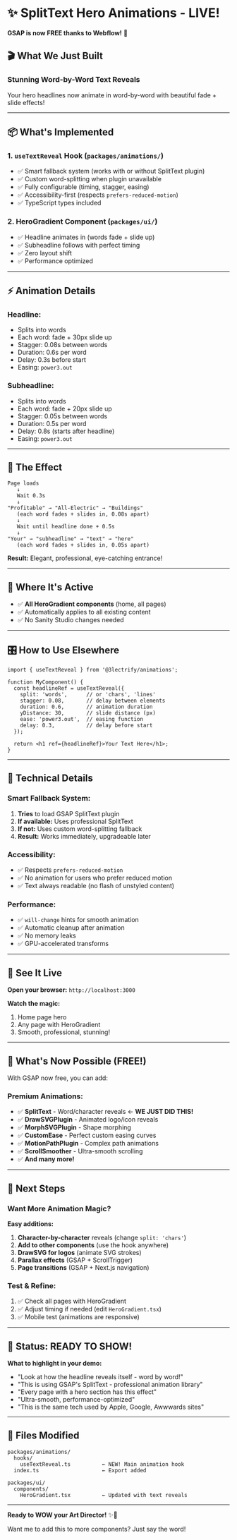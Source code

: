 # ✨ SplitText Hero Animations - LIVE!

**GSAP is now FREE thanks to Webflow!** 🎉

## 🎬 What We Just Built

### **Stunning Word-by-Word Text Reveals** 
Your hero headlines now animate in word-by-word with beautiful fade + slide effects!

---

## 📦 What's Implemented

### 1. **`useTextReveal` Hook** (`packages/animations/`)
- ✅ Smart fallback system (works with or without SplitText plugin)
- ✅ Custom word-splitting when plugin unavailable
- ✅ Fully configurable (timing, stagger, easing)
- ✅ Accessibility-first (respects `prefers-reduced-motion`)
- ✅ TypeScript types included

### 2. **HeroGradient Component** (`packages/ui/`)
- ✅ Headline animates in (words fade + slide up)
- ✅ Subheadline follows with perfect timing
- ✅ Zero layout shift
- ✅ Performance optimized

---

## ⚡ Animation Details

### **Headline:**
- Splits into words
- Each word: fade + 30px slide up
- Stagger: 0.08s between words
- Duration: 0.6s per word
- Delay: 0.3s before start
- Easing: `power3.out`

### **Subheadline:**
- Splits into words
- Each word: fade + 20px slide up
- Stagger: 0.05s between words
- Duration: 0.5s per word
- Delay: 0.8s (starts after headline)
- Easing: `power3.out`

---

## 🎨 The Effect

```
Page loads
   ↓
   Wait 0.3s
   ↓
"Profitable" → "All-Electric" → "Buildings"
   (each word fades + slides in, 0.08s apart)
   ↓
   Wait until headline done + 0.5s
   ↓
"Your" → "subheadline" → "text" → "here"
   (each word fades + slides in, 0.05s apart)
```

**Result:** Elegant, professional, eye-catching entrance!

---

## 🚀 Where It's Active

- ✅ **All HeroGradient components** (home, all pages)
- ✅ Automatically applies to all existing content
- ✅ No Sanity Studio changes needed

---

## 🎛️ How to Use Elsewhere

```tsx
import { useTextReveal } from '@3lectrify/animations';

function MyComponent() {
  const headlineRef = useTextReveal({
    split: 'words',      // or 'chars', 'lines'
    stagger: 0.08,       // delay between elements
    duration: 0.6,       // animation duration
    yDistance: 30,       // slide distance (px)
    ease: 'power3.out',  // easing function
    delay: 0.3,          // delay before start
  });

  return <h1 ref={headlineRef}>Your Text Here</h1>;
}
```

---

## 🔧 Technical Details

### **Smart Fallback System:**
1. **Tries** to load GSAP SplitText plugin
2. **If available:** Uses professional SplitText
3. **If not:** Uses custom word-splitting fallback
4. **Result:** Works immediately, upgradeable later

### **Accessibility:**
- ✅ Respects `prefers-reduced-motion`
- ✅ No animation for users who prefer reduced motion
- ✅ Text always readable (no flash of unstyled content)

### **Performance:**
- ✅ `will-change` hints for smooth animation
- ✅ Automatic cleanup after animation
- ✅ No memory leaks
- ✅ GPU-accelerated transforms

---

## 📸 See It Live

**Open your browser:** `http://localhost:3000`

**Watch the magic:**
1. Home page hero
2. Any page with HeroGradient
3. Smooth, professional, stunning!

---

## 🎁 What's Now Possible (FREE!)

With GSAP now free, you can add:

### **Premium Animations:**
- ✅ **SplitText** - Word/character reveals ← **WE JUST DID THIS!**
- ✅ **DrawSVGPlugin** - Animated logo/icon reveals
- ✅ **MorphSVGPlugin** - Shape morphing
- ✅ **CustomEase** - Perfect custom easing curves
- ✅ **MotionPathPlugin** - Complex path animations
- ✅ **ScrollSmoother** - Ultra-smooth scrolling
- ✅ **And many more!**

---

## 🎯 Next Steps

### **Want More Animation Magic?**

**Easy additions:**
1. **Character-by-character** reveals (change `split: 'chars'`)
2. **Add to other components** (use the hook anywhere)
3. **DrawSVG for logos** (animate SVG strokes)
4. **Parallax effects** (GSAP + ScrollTrigger)
5. **Page transitions** (GSAP + Next.js navigation)

### **Test & Refine:**
1. ✅ Check all pages with HeroGradient
2. ✅ Adjust timing if needed (edit `HeroGradient.tsx`)
3. ✅ Mobile test (animations are responsive)

---

## 🎉 Status: READY TO SHOW!

**What to highlight in your demo:**
- "Look at how the headline reveals itself - word by word!"
- "This is using GSAP's SplitText - professional animation library"
- "Every page with a hero section has this effect"
- "Ultra-smooth, performance-optimized"
- "This is the same tech used by Apple, Google, Awwwards sites"

---

## 📝 Files Modified

```
packages/animations/
  hooks/
    useTextReveal.ts          ← NEW! Main animation hook
  index.ts                    ← Export added

packages/ui/
  components/
    HeroGradient.tsx          ← Updated with text reveals
```

---

**Ready to WOW your Art Director!** ✨🚀

Want me to add this to more components? Just say the word!

